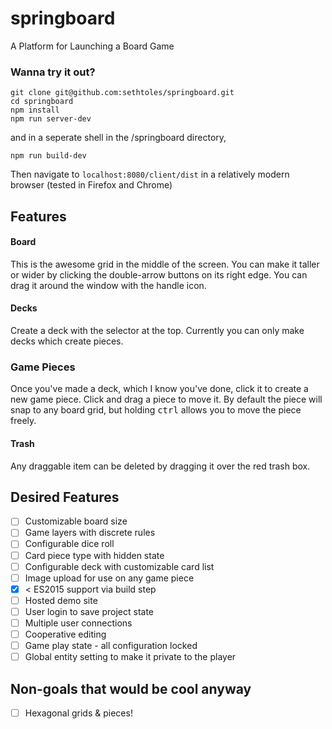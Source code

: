 # springboard
A Platform for Launching a Board Game

### Wanna try it out?
```
git clone git@github.com:sethtoles/springboard.git
cd springboard
npm install
npm run server-dev
```
and in a seperate shell in the /springboard directory,
```
npm run build-dev
```

Then navigate to `localhost:8080/client/dist` in a relatively modern browser (tested in Firefox and Chrome)

## Features
#### Board
This is the awesome grid in the middle of the screen. You can make it taller or wider by clicking the double-arrow buttons on its right edge. You can drag it around the window with the handle icon.

#### Decks
Create a deck with the selector at the top. Currently you can only make decks which create pieces.

### Game Pieces
Once you've made a deck, which I know you've done, click it to create a new game piece. Click and drag a piece to move it. By default the piece will snap to any board grid, but holding <kbd>ctrl</kbd> allows you to move the piece freely.

#### Trash
Any draggable item can be deleted by dragging it over the red trash box.

## Desired Features
- [ ] Customizable board size
- [ ] Game layers with discrete rules
- [ ] Configurable dice roll
- [ ] Card piece type with hidden state
- [ ] Configurable deck with customizable card list
- [ ] Image upload for use on any game piece
- [x] < ES2015 support via build step
- [ ] Hosted demo site
- [ ] User login to save project state
- [ ] Multiple user connections
- [ ] Cooperative editing
- [ ] Game play state - all configuration locked
- [ ] Global entity setting to make it private to the player

## Non-goals that would be cool anyway
- [ ] Hexagonal grids & pieces!
